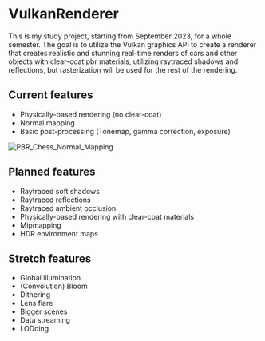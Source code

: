 # VulkanRenderer

This is my study project, starting from September 2023, for a whole semester. The goal is to utilize the Vulkan graphics API to create a renderer that creates realistic and stunning real-time renders of cars and other objects with clear-coat pbr materials, utilizing raytraced shadows and reflections, but rasterization will be used for the rest of the rendering.

## Current features
- Physically-based rendering (no clear-coat)
- Normal mapping
- Basic post-processing (Tonemap, gamma correction, exposure)

![PBR_Chess_Normal_Mapping](https://github.com/Contingencyy/VulkanRenderer/assets/34250026/89f9537e-288e-4d17-8f7b-b4fd9d43663a)

## Planned features
- Raytraced soft shadows
- Raytraced reflections
- Raytraced ambient occlusion
- Physically-based rendering with clear-coat materials
- Mipmapping
- HDR environment maps

## Stretch features
- Global illumination
- (Convolution) Bloom
- Dithering
- Lens flare
- Bigger scenes
- Data streaming
- LODding
